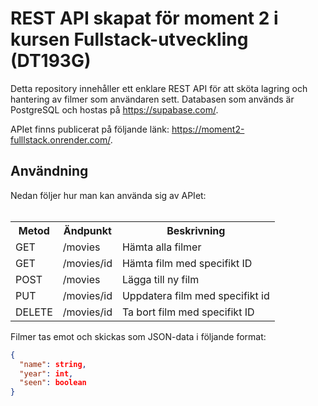 <h1>REST API skapat för moment 2 i kursen Fullstack-utveckling (DT193G)</h1>
Detta repository innehåller ett enklare REST API för att sköta lagring och hantering av filmer som användaren sett.
Databasen som används är PostgreSQL och hostas på <a href="https://supabase.com/">https://supabase.com/</a>.

APIet finns publicerat på följande länk: <a href="https://moment2-fulllstack.onrender.com/">https://moment2-fulllstack.onrender.com/</a>.

<h2>Användning</h2>
Nedan följer hur man kan använda sig av APIet:
<br>
<br>
<table>
  <tr>
    <th>Metod</th>
    <th>Ändpunkt</th>
    <th>Beskrivning</th>
  </tr>
  <tr>
    <td>GET</td>
    <td>/movies</td>
    <td>Hämta alla filmer</td>
  </tr>  
  <tr>
    <td>GET</td>
    <td>/movies/id</td>
    <td>Hämta film med specifikt ID</td>
  </tr>
  <tr>
    <td>POST</td>
    <td>/movies</td>
    <td>Lägga till ny film</td>
  </tr>
  <tr>
    <td>PUT</td>
    <td>/movies/id</td>
    <td>Uppdatera film med specifikt id</td>
  </tr>
  <tr>
    <td>DELETE</td>
    <td>/movies/id</td>
    <td>Ta bort film med specifikt ID</td>
  </tr>
</table>

Filmer tas emot och skickas som JSON-data i följande format:
```json
{
  "name": string,
  "year": int,
  "seen": boolean
}
```
